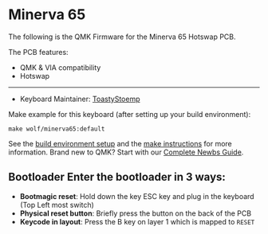 # Minerva 65

The following is the QMK Firmware for the Minerva 65 Hotswap PCB.

The PCB features:
* QMK & VIA compatibility
* Hotswap

---

* Keyboard Maintainer: [ToastyStoemp](https://github.com/ToastyStoemp)

Make example for this keyboard (after setting up your build environment):

    make wolf/minerva65:default

See the [build environment setup](https://docs.qmk.fm/#/getting_started_build_tools) and the [make instructions](https://docs.qmk.fm/#/getting_started_make_guide) for more information. Brand new to QMK? Start with our [Complete Newbs Guide](https://docs.qmk.fm/#/newbs).

## Bootloader Enter the bootloader in 3 ways: 
* **Bootmagic reset**: Hold down the key ESC key and plug in the keyboard (Top Left most switch)
* **Physical reset button**: Briefly press the button on the back of the PCB
* **Keycode in layout**: Press the B key on layer 1 which is mapped to `RESET`
